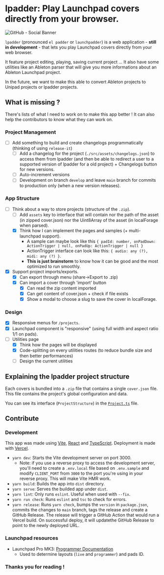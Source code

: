 # lpadder: Play Launchpad covers directly from your browser.

![GitHub - Social Banner](https://user-images.githubusercontent.com/59152884/149331485-5665c855-29ad-4205-9c90-3e632f1e7bef.png)

`lpadder` (pronounced `el padder` or `launchpadder`) is a web
application - **still in development** - that lets you play
Launchpad covers directly from your web browser.

It feature project editing, playing, saving current project ...
It also have some utilities like an Ableton parser
that will give you more informations about an Ableton
Launchpad project.

In the future, we want to make this able to
convert Ableton projects to Unipad projects
or lpadder projects.

## What is missing ?

There's lists of what I need to work on to make this app better !
It can also help the contributors to know what they can work on.

### Project Management
- [ ] Add something to build and create changelogs programmatically (thinking of using `release-it`)
  - [ ] Add a changelog for the project (`./src/assets/changelogs.json`) to access them from lpadder (and then be able to redirect a user to a supported version of lpadder for a old project) + Changelogs button for new versions.
  - [ ] Auto-increment versions
  - [ ] Development on branch `develop` and leave `main` branch for commits to production only (when a new version releases).

### App Structure
- [ ] Think about a way to store projects (structure of the `.zip`).
  - [ ] Add `assets` key to interface that will contain nor the path of the asset (in zipped cover.json) nor the Uint8Array of the asset (in localForage when parsed).
  - [x] Think how I can implement the pages and samples (+ multi-launchpad support).
    - A sample can maybe look like this `{ padId: number, onPadDown: ActionTrigger | null, onPadUp: ActionTrigger | null }`
    - ActionTrigger interface can look like this: `{ audio: any (?), midi: any (?) }`.
    - **This is just brainstorm** to know how it can be good and the most optimized to run smoothly.
- [x] Support project imports/exports.
  - [x] Can export through menu (share->Export to .zip)
  - [x] Can import a cover through 'import' button
    - [x] Can read the zip content imported
    - [x] Can get content of cover.json + check if file exists
    - [x] Show a modal to choose a slug to save the cover in localForage.

### Design
- [x] Responsive menus for `/projects`. 
- [x] Launchpad component is "responsive" (using full width and aspect ratio 1/1 on pads).
- [ ] Utilities page
  - [x] Think how the pages will be displayed
  - [x] Code-splitting on every utilities routes (to reduce bundle size and then better performances)
  - [ ] Design the current utilities

## Explaining the lpadder project structure

Each covers is bundled into a `.zip` file that contains a single `cover.json` file.
This file contains the project's global configuration and data.

You can see its interface (`ProjectStructure`) in the [`Project.ts`](./src/types/Project.ts) file.

## Contribute

### Development

This app was made using [Vite](https://vitejs.dev), [React](https://reactjs.org) and [TypeScript](https://www.typescriptlang.org). Deployment is made with [Vercel](https://vercel.com).

- `yarn dev`: Starts the Vite development server on port 3000.
  - Note: if you use a reverse proxy to access the development server, you'll need to create a `.env.local` file based on `.env.sample` and modify `CLIENT_PORT` from `3000` to the port you're using in your reverse proxy. This will make Vite HMR work.
- `yarn build`: Builds the app into `dist` directory.
- `yarn serve`: Serves the builded app under `dist`.
- `yarn lint`: Only runs `eslint`. Useful when used with `--fix`.
- `yarn run check`: Runs `eslint` and `tsc` to check for errors.
- `yarn release`: Runs `yarn check`, bumps the `version` in `package.json`, commits the changes to `main` branch, tags the release and create a GitHub Release. The release will trigger a GitHub Action that would run a Vercel build. On successful deploy, it will updatethe GitHub Release to point to the newly deployed URL.

### Launchpad resources

- Launchpad Pro MK3: [Programmer Documentation](https://fael-downloads-prod.focusrite.com/customer/prod/s3fs-public/downloads/LPP3_prog_ref_guide_200415.pdf)
  - Used to determine layouts (`live` and `programmer`) and pads ID.

### Thanks you for reading !
